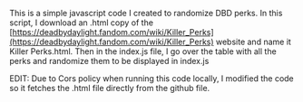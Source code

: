 This is a simple javascript code I created to randomize DBD perks.
In this script, I download an .html copy of the [https://deadbydaylight.fandom.com/wiki/Killer_Perks](https://deadbydaylight.fandom.com/wiki/Killer_Perks) website and name it Killer Perks.html.
Then in the index.js file, I go over the table with all the perks and randomize them to be displayed in index.js

EDIT: Due to Cors policy when running this code locally, I modified the code so it fetches the .html file directly from the github file.
